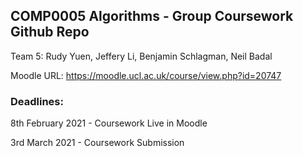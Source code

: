 ## COMP0005 Algorithms - Group Coursework Github Repo

Team 5: Rudy Yuen, Jeffery Li, Benjamin Schlagman, Neil Badal

Moodle URL: https://moodle.ucl.ac.uk/course/view.php?id=20747


### Deadlines:

8th February 2021 - Coursework Live in Moodle

3rd March 2021 - Coursework Submission
